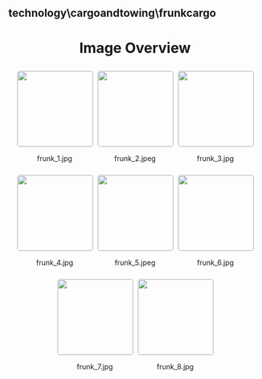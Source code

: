 ## technology\cargoandtowing\frunkcargo


<style>
    .image-gallery {
        display: flex;
        flex-wrap: wrap;
        gap: 10px;
        justify-content: center;
        padding: 10px;
    }
    .image-gallery img {
        width: 150px;
        height: auto;
        border: 1px solid #ddd;
        border-radius: 5px;
    }
    .image-gallery div {
        flex: 1 1 calc(33.333% - 20px); /* Three images per row on large screens */
        max-width: 150px;
        text-align: center;
    }
    @media (max-width: 768px) {
        .image-gallery div {
            flex: 1 1 calc(50% - 20px); /* Two images per row on medium screens */
        }
    }
    @media (max-width: 480px) {
        .image-gallery div {
            flex: 1 1 100%; /* One image per row on small screens */
        }
    }
</style>
<h1 style ="text-align: center;"> Image Overview </h1> <div class="image-gallery">
<div>
<img src="https://media.evkx.net/multimedia/technology/cargoandtowing/frunkcargo/frunk_1_st.jpg">
<p>frunk_1.jpg</p>
</div>
<div>
<img src="https://media.evkx.net/multimedia/technology/cargoandtowing/frunkcargo/frunk_2_st.jpeg">
<p>frunk_2.jpeg</p>
</div>
<div>
<img src="https://media.evkx.net/multimedia/technology/cargoandtowing/frunkcargo/frunk_3_st.jpg">
<p>frunk_3.jpg</p>
</div>
<div>
<img src="https://media.evkx.net/multimedia/technology/cargoandtowing/frunkcargo/frunk_4_st.jpg">
<p>frunk_4.jpg</p>
</div>
<div>
<img src="https://media.evkx.net/multimedia/technology/cargoandtowing/frunkcargo/frunk_5_st.jpeg">
<p>frunk_5.jpeg</p>
</div>
<div>
<img src="https://media.evkx.net/multimedia/technology/cargoandtowing/frunkcargo/frunk_6_st.jpg">
<p>frunk_6.jpg</p>
</div>
<div>
<img src="https://media.evkx.net/multimedia/technology/cargoandtowing/frunkcargo/frunk_7_st.jpg">
<p>frunk_7.jpg</p>
</div>
<div>
<img src="https://media.evkx.net/multimedia/technology/cargoandtowing/frunkcargo/frunk_8_st.jpg">
<p>frunk_8.jpg</p>
</div>
</div>
